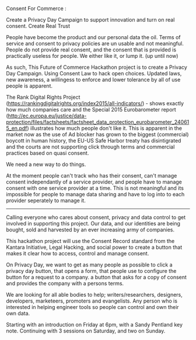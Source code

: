 Consent For Commerce : 

Create a Privacy Day Campaign to support innovation and turn on real consent.  Create Real Trust

People have become the product and our personal data the oil.  Terms of service and consent to privacy policies are un usable and not meaningful. People do not provide real consent, and the consent that is provided is practically useless for people.   We either like it, or lump it.  (up until now)

As such, This Future of Commerce Hackathon project is to create a Privacy Day Campaign. Using Consent Law to hack open choices.  Updated laws, new awareness, a willingess to enforce and lower tolerance by all of use people is apparent. 

The Rank Digital Rights Project (https://rankingdigitalrights.org/index2015/all-indicators/) - shows exactly how much companies care and the Special 2015 Eurobarometer report (http://ec.europa.eu/justice/data-protection/files/factsheets/factsheet_data_protection_eurobarometer_240615_en.pdf) illustrates how much people don't like it.    This is apparent in the market now as the use of Ad blocker has grown to the biggest (commercial) boycott in human history, the EU-US Safe Harbor treaty has disintigrated and the courts are not supporting click through terms and commercial practices based on quasi consent.   

We need a new way to do things.  

At the moment people can't track who has their consent, can't manage consent independantly of a service provider, and people have to manage consent with one service provider at a time.   This is not meaningful and its impossible for people to manage data sharing and have to log into to each provider seperately to manage it.   

****

Calling everyone who cares about consent, privacy and data control to get involved in supporting this project.  Our data, and our identities are being bought, sold and harvested by an ever increasing army of companies.  

This hackathon project will use the Consent Record standard from the Kantara Initiative,  Legal Hacking, and social power to create a button that makes it clear how to access, control and manage consent.  

On Privacy Day, we want to get as many people as possible to click a privacy day button, that opens a form, that people use to configure the button for a request to a company.   a button that asks for a copy of consent and provides the company with a persons terms.

We are looking for all able bodies to help; writers/researchers, designers, developers, marketeers, promoters and evangelists. Any person who is interested in helping engineer tools so people  can  control and own their own data.  

Starting with an introduction on Friday at 6pm,  with a Sandy Pentland key note. Continuing with 3 sessions on Saturday, and two on Sunday.

